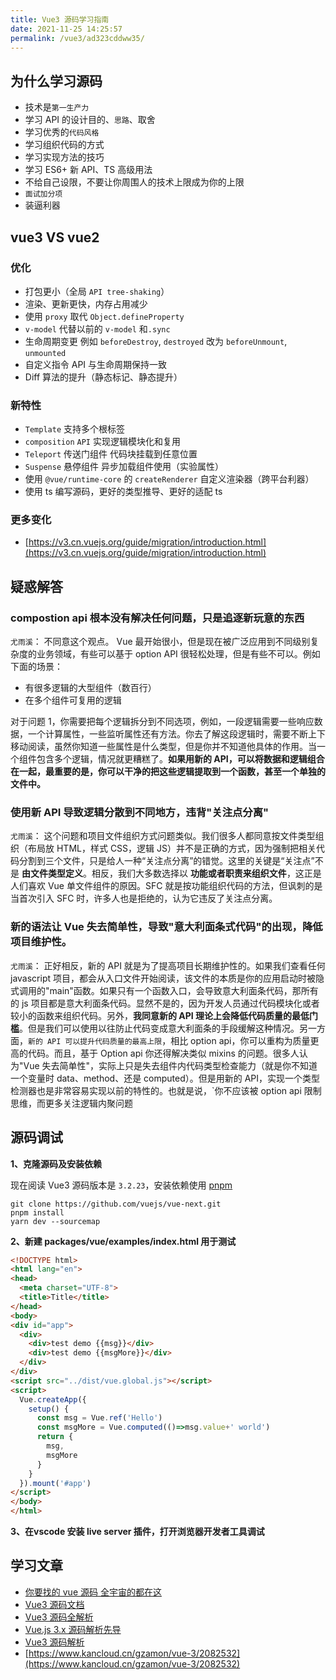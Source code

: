 ```yaml
---
title: Vue3 源码学习指南
date: 2021-11-25 14:25:57
permalink: /vue3/ad323cddww35/
---
```


## 为什么学习源码

- 技术是`第一生产力`
- 学习 API 的设计目的、`思路`、取舍
- 学习优秀的`代码风格`
- 学习组织代码的方式
- 学习实现方法的技巧
- 学习 ES6+ 新 API、TS 高级用法
- 不给自己设限，不要让你周围人的技术上限成为你的上限
- `面试加分项`
- 装逼利器

## vue3 VS vue2

### 优化

- 打包更小（全局 `API tree-shaking`）
- 渲染、更新更快，内存占用减少
- 使用 `proxy` 取代 `Object.defineProperty`
- `v-model` 代替以前的 `v-model` 和`.sync`
- 生命周期变更 例如 `beforeDestroy`, `destroyed` 改为 `beforeUnmount`, `unmounted`
- 自定义指令 API 与生命周期保持一致
- Diff 算法的提升（静态标记、静态提升）

### 新特性

- `Template` 支持多个根标签
- `composition` `API` 实现逻辑模块化和复用
- `Teleport` 传送门组件 代码块挂载到任意位置
- `Suspense` 悬停组件 异步加载组件使用（实验属性）
-  使用 `@vue/runtime-core` 的 `createRenderer` 自定义渲染器（跨平台利器）
- 使用 ts 编写源码，更好的类型推导、更好的适配 ts

### 更多变化

- [https://v3.cn.vuejs.org/guide/migration/introduction.html](https://v3.cn.vuejs.org/guide/migration/introduction.html)

## 疑惑解答

### compostion api 根本没有解决任何问题，只是追逐新玩意的东西

`尤雨溪`： 不同意这个观点。 Vue 最开始很小，但是现在被广泛应用到不同级别复杂度的业务领域，有些可以基于 option API 很轻松处理，但是有些不可以。例如下面的场景：

- 有很多逻辑的大型组件（数百行）
- 在多个组件可复用的逻辑

对于问题 1，你需要把每个逻辑拆分到不同选项，例如，一段逻辑需要一些响应数据，一个计算属性，一些监听属性还有方法。你去了解这段逻辑时，需要不断上下移动阅读，虽然你知道一些属性是什么类型，但是你并不知道他具体的作用。当一个组件包含多个逻辑，情况就更糟糕了。**如果用新的 API，可以将数据和逻辑组合在一起，最重要的是，你可以干净的把这些逻辑提取到一个函数，甚至一个单独的文件中。**

### 使用新 API 导致逻辑分散到不同地方，违背"关注点分离"

`尤雨溪`： 这个问题和项目文件组织方式问题类似。我们很多人都同意按文件类型组织（布局放 HTML，样式 CSS，逻辑 JS）并不是正确的方式，因为强制把相关代码分割到三个文件，只是给人一种“关注点分离”的错觉。这里的关键是“关注点”不是 **由文件类型定义**。相反，我们大多数选择以 **功能或者职责来组织文件**，这正是人们喜欢 Vue 单文件组件的原因。SFC 就是按功能组织代码的方法，但讽刺的是当首次引入 SFC 时，许多人也是拒绝的，认为它违反了关注点分离。

### 新的语法让 Vue 失去简单性，导致"意大利面条式代码"的出现，降低项目维护性。

`尤雨溪`： 正好相反，新的 API 就是为了提高项目长期维护性的。如果我们查看任何 javascript 项目，都会从入口文件开始阅读，该文件的本质是你的应用启动时被隐式调用的"main"函数。如果只有一个函数入口，会导致意大利面条代码，那所有的 js 项目都是意大利面条代码。显然不是的，因为开发人员通过代码模块化或者较小的函数来组织代码。另外，**我同意新的 API 理论上会降低代码质量的最低门槛**。但是我们可以使用以往防止代码变成意大利面条的手段缓解这种情况。另一方面，`新的 API 可以提升代码质量的最高上限`，相比 option api，你可以重构为质量更高的代码。而且，基于 Option api 你还得解决类似 mixins 的问题。很多人认为"Vue 失去简单性"，实际上只是失去组件内代码类型检查能力（就是你不知道一个变量时 data、method、还是 computed）。但是用新的 API，实现一个类型检测器也是非常容易实现以前的特性的。也就是说，`你不应该被 option api 限制思维，而更多关注逻辑内聚问题


## 源码调试

**1、克隆源码及安装依赖**

现在阅读 Vue3 源码版本是 `3.2.23`，安装依赖使用 [pnpm](https://pnpm.io/motivation)

```shell
git clone https://github.com/vuejs/vue-next.git
pnpm install
yarn dev --sourcemap
```

**2、新建 packages/vue/examples/index.html 用于测试**

```html
<!DOCTYPE html>
<html lang="en">
<head>
  <meta charset="UTF-8">
  <title>Title</title>
</head>
<body>
<div id="app">
  <div>
    <div>test demo {{msg}}</div>
    <div>test demo {{msgMore}}</div>
  </div>
</div>
<script src="../dist/vue.global.js"></script>
<script>
  Vue.createApp({
    setup() {
      const msg = Vue.ref('Hello')
      const msgMore = Vue.computed(()=>msg.value+' world')
      return {
        msg,
        msgMore
      }
    }
  }).mount('#app')
</script>
</body>
</html>
```

**3、在vscode 安装 live server 插件，打开浏览器开发者工具调试**

## 学习文章

- [你要找的 vue 源码 全宇宙的都在这](https://github.com/vue3/vue3-News/issues/16)
- [Vue3 源码文档](https://vue3js.cn/start/)
- [Vue3 源码全解析](https://hkc452.github.io/slamdunk-the-vue3/)
- [Vue.js 3.x 源码解析先导](https://ustbhuangyi.github.io/vue-analysis/v3/guide/)
- [Vue3 源码解析](https://juejin.cn/column/6961198361063981063)
- [https://www.kancloud.cn/gzamon/vue-3/2082532](https://www.kancloud.cn/gzamon/vue-3/2082532)